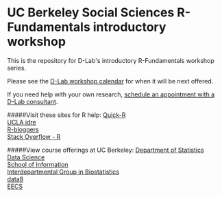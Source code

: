 # UC Berkeley Social Sciences R-Fundamentals introductory workshop

This is the repository for D-Lab's introductory R-Fundamentals workshop series.  

Please see the [D-Lab workshop calendar]() for when it will be next offered.  

If you need help with your own research, [schedule an appointment with a D-Lab consultant](http://dlab.berkeley.edu/consulting).

#####Visit these sites for R help: 
[Quick-R](http://statmethods.net/)  
[UCLA idre](http://www.ats.ucla.edu/stat/r/)  
[R-bloggers](https://www.r-bloggers.com/)  
[Stack Overflow - R](http://stackoverflow.com/questions/tagged/r)  

#####View course offerings at UC Berkeley:
[Department of Statistics](http://statistics.berkeley.edu/)  
[Data Science](http://data.berkeley.edu/)  
[School of Information](https://datascience.berkeley.edu/)  
[Interdepartmental Group in Biostatistics](https://www.stat.berkeley.edu/biostat/)  
[data8](http://data8.org/sp17/)  
[EECS](https://cs.berkeley.edu/)  